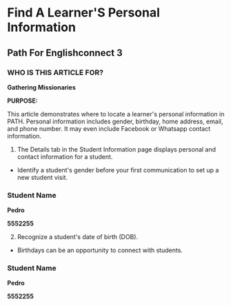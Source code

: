 # Find A Learner'S Personal Information

## Path For Englishconnect 3

### WHO IS THIS ARTICLE FOR?

**Gathering Missionaries**

**PURPOSE:**

This article demonstrates where to locate a learner's personal information in PATH. Personal information includes gender, birthday, home address, email, and phone number. It may even include Facebook or Whatsapp contact information.

1. The Details tab in the Student Information page displays personal and contact information for a student.

- Identify a student's gender before your first communication to set up a new student visit.

### Student Name

**Pedro**

**5552255**

2. Recognize a student's date of birth (DOB).

- Birthdays can be an opportunity to connect with students.

### Student Name

**Pedro**

**5552255**

